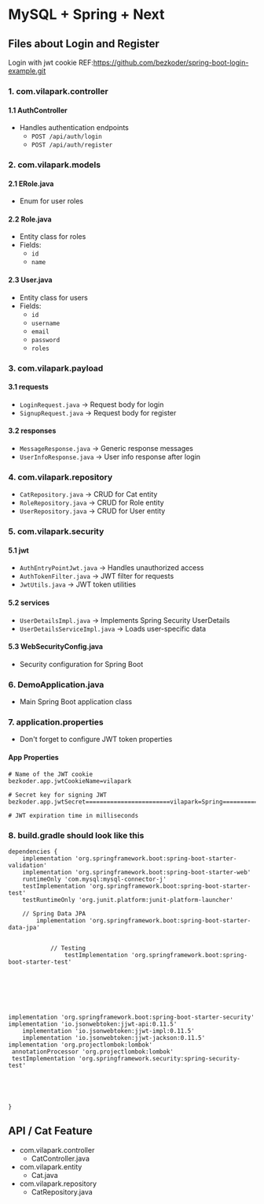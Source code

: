 # MySQL + Spring + Next
## Files about Login and Register


Login with jwt cookie
REF:https://github.com/bezkoder/spring-boot-login-example.git


### 1. com.vilapark.controller
#### 1.1 AuthController
- Handles authentication endpoints
  - `POST /api/auth/login`
  - `POST /api/auth/register`

### 2. com.vilapark.models
#### 2.1 ERole.java
- Enum for user roles

#### 2.2 Role.java
- Entity class for roles
- Fields:
  - `id`
  - `name`

#### 2.3 User.java
- Entity class for users
- Fields:
  - `id`
  - `username`
  - `email`
  - `password`
  - `roles`

### 3. com.vilapark.payload
#### 3.1 requests
- `LoginRequest.java` → Request body for login
- `SignupRequest.java` → Request body for register

#### 3.2 responses
- `MessageResponse.java` → Generic response messages
- `UserInfoResponse.java` → User info response after login

### 4. com.vilapark.repository
- `CatRepository.java` → CRUD for Cat entity
- `RoleRepository.java` → CRUD for Role entity
- `UserRepository.java` → CRUD for User entity

### 5. com.vilapark.security
#### 5.1 jwt
- `AuthEntryPointJwt.java` → Handles unauthorized access
- `AuthTokenFilter.java` → JWT filter for requests
- `JwtUtils.java` → JWT token utilities

#### 5.2 services
- `UserDetailsImpl.java` → Implements Spring Security UserDetails
- `UserDetailsServiceImpl.java` → Loads user-specific data

#### 5.3 WebSecurityConfig.java
- Security configuration for Spring Boot

### 6. DemoApplication.java
- Main Spring Boot application class

### 7. application.properties
- Don't forget to configure JWT token properties

#### App Properties
```properties
# Name of the JWT cookie
bezkoder.app.jwtCookieName=vilapark

# Secret key for signing JWT
bezkoder.app.jwtSecret========================vilapark=Spring===========================

# JWT expiration time in milliseconds
```

### 8. build.gradle should look like this
```
dependencies {
    implementation 'org.springframework.boot:spring-boot-starter-validation'
    implementation 'org.springframework.boot:spring-boot-starter-web'
    runtimeOnly 'com.mysql:mysql-connector-j'
    testImplementation 'org.springframework.boot:spring-boot-starter-test'
    testRuntimeOnly 'org.junit.platform:junit-platform-launcher'

    // Spring Data JPA
        implementation 'org.springframework.boot:spring-boot-starter-data-jpa'


            // Testing
                testImplementation 'org.springframework.boot:spring-boot-starter-test'







implementation 'org.springframework.boot:spring-boot-starter-security'
implementation 'io.jsonwebtoken:jjwt-api:0.11.5'
    implementation 'io.jsonwebtoken:jjwt-impl:0.11.5'
    implementation 'io.jsonwebtoken:jjwt-jackson:0.11.5'
implementation 'org.projectlombok:lombok'
 annotationProcessor 'org.projectlombok:lombok'
 testImplementation 'org.springframework.security:spring-security-test'





}

```


## API / Cat Feature

- com.vilapark.controller
  - CatController.java
- com.vilapark.entity
  - Cat.java
- com.vilapark.repository
  - CatRepository.java








